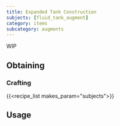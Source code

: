 ```yaml
---
title: Expanded Tank Construction
subjects: [fluid_tank_augment]
category: items
subcategory: augments
---
```


WIP

Obtaining
---------

### Crafting
{{<recipe_list makes_param="subjects">}}

Usage
-----
